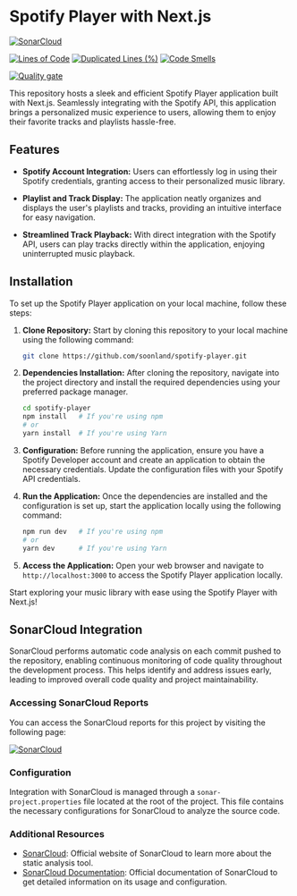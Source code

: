 # Spotify Player with Next.js

[![SonarCloud](https://sonarcloud.io/images/project_badges/sonarcloud-black.svg)](https://sonarcloud.io/summary/new_code?id=soonland_spotify-player)


[![Lines of Code](https://sonarcloud.io/api/project_badges/measure?project=soonland_spotify-player&metric=ncloc)](https://sonarcloud.io/summary/new_code?id=soonland_spotify-player)
[![Duplicated Lines (%)](https://sonarcloud.io/api/project_badges/measure?project=soonland_spotify-player&metric=duplicated_lines_density)](https://sonarcloud.io/summary/new_code?id=soonland_spotify-player)
[![Code Smells](https://sonarcloud.io/api/project_badges/measure?project=soonland_spotify-player&metric=code_smells)](https://sonarcloud.io/summary/new_code?id=soonland_spotify-player)

[![Quality gate](https://sonarcloud.io/api/project_badges/quality_gate?project=soonland_spotify-player)](https://sonarcloud.io/summary/new_code?id=soonland_spotify-player)

This repository hosts a sleek and efficient Spotify Player application built with Next.js. Seamlessly integrating with the Spotify API, this application brings a personalized music experience to users, allowing them to enjoy their favorite tracks and playlists hassle-free.

## Features

- **Spotify Account Integration:** Users can effortlessly log in using their Spotify credentials, granting access to their personalized music library.
  
- **Playlist and Track Display:** The application neatly organizes and displays the user's playlists and tracks, providing an intuitive interface for easy navigation.

- **Streamlined Track Playback:** With direct integration with the Spotify API, users can play tracks directly within the application, enjoying uninterrupted music playback.

## Installation

To set up the Spotify Player application on your local machine, follow these steps:

1. **Clone Repository:** Start by cloning this repository to your local machine using the following command:

   ```bash
   git clone https://github.com/soonland/spotify-player.git
   ```

2. **Dependencies Installation:** After cloning the repository, navigate into the project directory and install the required dependencies using your preferred package manager.

   ```bash
   cd spotify-player
   npm install   # If you're using npm
   # or
   yarn install  # If you're using Yarn
   ```

3. **Configuration:** Before running the application, ensure you have a Spotify Developer account and create an application to obtain the necessary credentials. Update the configuration files with your Spotify API credentials.

4. **Run the Application:** Once the dependencies are installed and the configuration is set up, start the application locally using the following command:

   ```bash
   npm run dev   # If you're using npm
   # or
   yarn dev      # If you're using Yarn
   ```

5. **Access the Application:** Open your web browser and navigate to `http://localhost:3000` to access the Spotify Player application locally.

Start exploring your music library with ease using the Spotify Player with Next.js!

## SonarCloud Integration

SonarCloud performs automatic code analysis on each commit pushed to the repository, enabling continuous monitoring of code quality throughout the development process. This helps identify and address issues early, leading to improved overall code quality and project maintainability.

### Accessing SonarCloud Reports

You can access the SonarCloud reports for this project by visiting the following page:

[![SonarCloud](https://sonarcloud.io/images/project_badges/sonarcloud-black.svg)](https://sonarcloud.io/summary/new_code?id=soonland_spotify-player)

### Configuration

Integration with SonarCloud is managed through a `sonar-project.properties` file located at the root of the project. This file contains the necessary configurations for SonarCloud to analyze the source code.

### Additional Resources

- [SonarCloud](https://sonarcloud.io/): Official website of SonarCloud to learn more about the static analysis tool.
- [SonarCloud Documentation](https://docs.sonarqube.org/latest/): Official documentation of SonarCloud to get detailed information on its usage and configuration.


